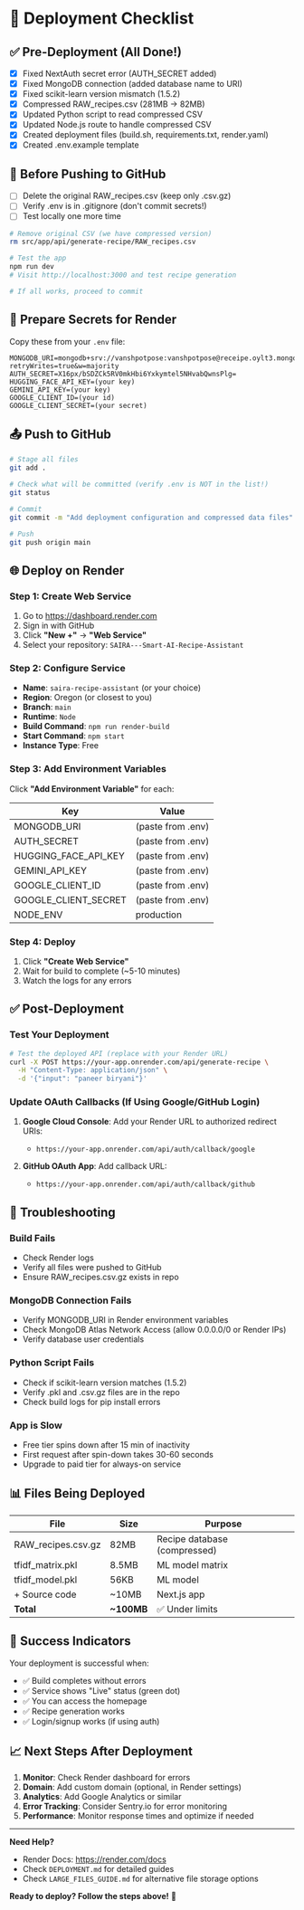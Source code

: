 # 🚀 Deployment Checklist

## ✅ Pre-Deployment (All Done!)

- [x] Fixed NextAuth secret error (AUTH_SECRET added)
- [x] Fixed MongoDB connection (added database name to URI)
- [x] Fixed scikit-learn version mismatch (1.5.2)
- [x] Compressed RAW_recipes.csv (281MB → 82MB)
- [x] Updated Python script to read compressed CSV
- [x] Updated Node.js route to handle compressed CSV
- [x] Created deployment files (build.sh, requirements.txt, render.yaml)
- [x] Created .env.example template

## 📝 Before Pushing to GitHub

- [ ] Delete the original RAW_recipes.csv (keep only .csv.gz)
- [ ] Verify .env is in .gitignore (don't commit secrets!)
- [ ] Test locally one more time

```bash
# Remove original CSV (we have compressed version)
rm src/app/api/generate-recipe/RAW_recipes.csv

# Test the app
npm run dev
# Visit http://localhost:3000 and test recipe generation

# If all works, proceed to commit
```

## 🔐 Prepare Secrets for Render

Copy these from your `.env` file:

```
MONGODB_URI=mongodb+srv://vanshpotpose:vanshpotpose@receipe.oylt3.mongodb.net/receipe?retryWrites=true&w=majority
AUTH_SECRET=X16px/bSDZCk5RV0mkHbi6Yxkymtel5NHvabQwnsPlg=
HUGGING_FACE_API_KEY=(your key)
GEMINI_API_KEY=(your key)
GOOGLE_CLIENT_ID=(your id)
GOOGLE_CLIENT_SECRET=(your secret)
```

## 📤 Push to GitHub

```bash
# Stage all files
git add .

# Check what will be committed (verify .env is NOT in the list!)
git status

# Commit
git commit -m "Add deployment configuration and compressed data files"

# Push
git push origin main
```

## 🌐 Deploy on Render

### Step 1: Create Web Service
1. Go to https://dashboard.render.com
2. Sign in with GitHub
3. Click **"New +"** → **"Web Service"**
4. Select your repository: `SAIRA---Smart-AI-Recipe-Assistant`

### Step 2: Configure Service
- **Name**: `saira-recipe-assistant` (or your choice)
- **Region**: Oregon (or closest to you)
- **Branch**: `main`
- **Runtime**: `Node`
- **Build Command**: `npm run render-build`
- **Start Command**: `npm start`
- **Instance Type**: Free

### Step 3: Add Environment Variables
Click **"Add Environment Variable"** for each:

| Key | Value |
|-----|-------|
| MONGODB_URI | (paste from .env) |
| AUTH_SECRET | (paste from .env) |
| HUGGING_FACE_API_KEY | (paste from .env) |
| GEMINI_API_KEY | (paste from .env) |
| GOOGLE_CLIENT_ID | (paste from .env) |
| GOOGLE_CLIENT_SECRET | (paste from .env) |
| NODE_ENV | production |

### Step 4: Deploy
1. Click **"Create Web Service"**
2. Wait for build to complete (~5-10 minutes)
3. Watch the logs for any errors

## ✅ Post-Deployment

### Test Your Deployment

```bash
# Test the deployed API (replace with your Render URL)
curl -X POST https://your-app.onrender.com/api/generate-recipe \
  -H "Content-Type: application/json" \
  -d '{"input": "paneer biryani"}'
```

### Update OAuth Callbacks (If Using Google/GitHub Login)

1. **Google Cloud Console**: Add your Render URL to authorized redirect URIs:
   - `https://your-app.onrender.com/api/auth/callback/google`

2. **GitHub OAuth App**: Add callback URL:
   - `https://your-app.onrender.com/api/auth/callback/github`

## 🐛 Troubleshooting

### Build Fails
- Check Render logs
- Verify all files were pushed to GitHub
- Ensure RAW_recipes.csv.gz exists in repo

### MongoDB Connection Fails
- Verify MONGODB_URI in Render environment variables
- Check MongoDB Atlas Network Access (allow 0.0.0.0/0 or Render IPs)
- Verify database user credentials

### Python Script Fails
- Check if scikit-learn version matches (1.5.2)
- Verify .pkl and .csv.gz files are in the repo
- Check build logs for pip install errors

### App is Slow
- Free tier spins down after 15 min of inactivity
- First request after spin-down takes 30-60 seconds
- Upgrade to paid tier for always-on service

## 📊 Files Being Deployed

| File | Size | Purpose |
|------|------|---------|
| RAW_recipes.csv.gz | 82MB | Recipe database (compressed) |
| tfidf_matrix.pkl | 8.5MB | ML model matrix |
| tfidf_model.pkl | 56KB | ML model |
| + Source code | ~10MB | Next.js app |
| **Total** | **~100MB** | ✅ Under limits |

## 🎉 Success Indicators

Your deployment is successful when:
- ✅ Build completes without errors
- ✅ Service shows "Live" status (green dot)
- ✅ You can access the homepage
- ✅ Recipe generation works
- ✅ Login/signup works (if using auth)

## 📈 Next Steps After Deployment

1. **Monitor**: Check Render dashboard for errors
2. **Domain**: Add custom domain (optional, in Render settings)
3. **Analytics**: Add Google Analytics or similar
4. **Error Tracking**: Consider Sentry.io for error monitoring
5. **Performance**: Monitor response times and optimize if needed

---

**Need Help?**
- Render Docs: https://render.com/docs
- Check `DEPLOYMENT.md` for detailed guides
- Check `LARGE_FILES_GUIDE.md` for alternative file storage options

**Ready to deploy? Follow the steps above!** 🚀
